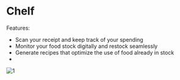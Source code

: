 # Chelf
Features:

* Scan your receipt and keep track of your spending
* Monitor your food stock digitally and restock seamlessly
* Generate recipes that optimize the use of food already in stock
* 
![1](https://user-images.githubusercontent.com/95193151/215348859-6e50b5e6-3f2c-4df7-887a-6f9a1e8f959c.jpg)
